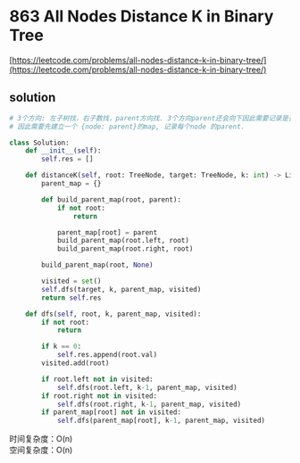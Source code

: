 # 863 All Nodes Distance K in Binary Tree
[https://leetcode.com/problems/all-nodes-distance-k-in-binary-tree/](https://leetcode.com/problems/all-nodes-distance-k-in-binary-tree/)


## solution

```python
# 3个方向: 左子树找，右子数找，parent方向找. 3个方向parent还会向下因此需要记录是否visited
# 因此需要先建立一个 {node: parent}的map, 记录每个node 的parent.

class Solution:
    def __init__(self):
        self.res = []

    def distanceK(self, root: TreeNode, target: TreeNode, k: int) -> List[int]:
        parent_map = {}

        def build_parent_map(root, parent):
            if not root:
                return

            parent_map[root] = parent
            build_parent_map(root.left, root)
            build_parent_map(root.right, root)

        build_parent_map(root, None)

        visited = set()
        self.dfs(target, k, parent_map, visited)
        return self.res

    def dfs(self, root, k, parent_map, visited):
        if not root:
            return

        if k == 0:
            self.res.append(root.val)
        visited.add(root)

        if root.left not in visited:
            self.dfs(root.left, k-1, parent_map, visited)
        if root.right not in visited:
            self.dfs(root.right, k-1, parent_map, visited)
        if parent_map[root] not in visited:
            self.dfs(parent_map[root], k-1, parent_map, visited)
```
时间复杂度：O(n) <br>
空间复杂度：O(n)
